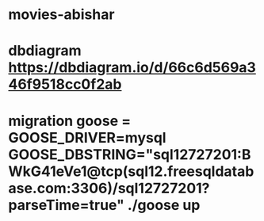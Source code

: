 # movies-abishar

# dbdiagram https://dbdiagram.io/d/66c6d569a346f9518cc0f2ab

# migration goose = GOOSE_DRIVER=mysql GOOSE_DBSTRING="sql12727201:BWkG41eVe1@tcp(sql12.freesqldatabase.com:3306)/sql12727201?parseTime=true" ./goose up
